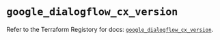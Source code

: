 # `google_dialogflow_cx_version`

Refer to the Terraform Registory for docs: [`google_dialogflow_cx_version`](https://www.terraform.io/docs/providers/google-beta/r/google_dialogflow_cx_version).

